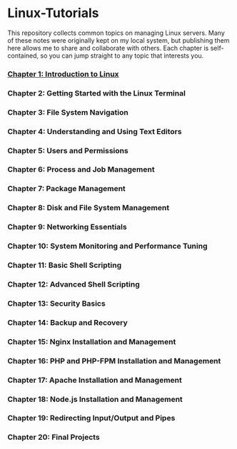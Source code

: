 # Linux-Tutorials
This repository collects common topics on managing Linux servers. Many of these notes were originally kept on my local system, but publishing them here allows me to share and collaborate with others.
Each chapter is self-contained, so you can jump straight to any topic that interests you.

### [Chapter 1: Introduction to Linux](01_intro_to_linux.md)
### Chapter 2: Getting Started with the Linux Terminal
### Chapter 3: File System Navigation
### Chapter 4: Understanding and Using Text Editors
### Chapter 5: Users and Permissions
### Chapter 6: Process and Job Management
### Chapter 7: Package Management
### Chapter 8: Disk and File System Management
### Chapter 9: Networking Essentials
### Chapter 10: System Monitoring and Performance Tuning
### Chapter 11: Basic Shell Scripting
### Chapter 12: Advanced Shell Scripting
### Chapter 13: Security Basics
### Chapter 14: Backup and Recovery
### Chapter 15: Nginx Installation and Management
### Chapter 16: PHP and PHP-FPM Installation and Management
### Chapter 17: Apache Installation and Management
### Chapter 18: Node.js Installation and Management
### Chapter 19: Redirecting Input/Output and Pipes
### Chapter 20: Final Projects
